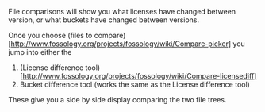 File comparisons will show you what licenses have changed between version, or what buckets have changed between versions.

Once you choose (files to compare)[http://www.fossology.org/projects/fossology/wiki/Compare-picker] you jump into either the

1. (License difference tool)[http://www.fossology.org/projects/fossology/wiki/Compare-licensediff]
2. Bucket difference tool (works the same as the License difference tool)

These give you a side by side display comparing the two file trees.